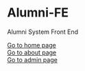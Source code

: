 # Alumni-FE
Alumni System Front End

<a href="https://alumni-fe-phi.vercel.app/">Go to home page</a> <br/>
<a href="https://alumni-fe-phi.vercel.app/about">Go to about page</a> <br/>
<a href="https://alumni-fe-phi.vercel.app/admin">Go to admin page</a> 